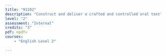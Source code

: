 ```yaml
---
title: "91102"
description: "Construct and deliver a crafted and controlled oral text"
level: "2"
assessment: "Internal"
credits: "3"
pdf: <pdf>
courses:
    - "English Level 2"
    
---
```

